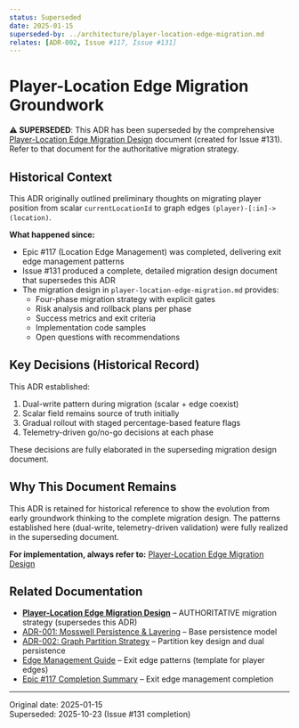 ```yaml
---
status: Superseded
date: 2025-01-15
superseded-by: ../architecture/player-location-edge-migration.md
relates: [ADR-002, Issue #117, Issue #131]
---
```


# Player-Location Edge Migration Groundwork

**⚠️ SUPERSEDED**: This ADR has been superseded by the comprehensive [Player-Location Edge Migration Design](../architecture/player-location-edge-migration.md) document (created for Issue #131). Refer to that document for the authoritative migration strategy.

## Historical Context

This ADR originally outlined preliminary thoughts on migrating player position from scalar `currentLocationId` to graph edges `(player)-[:in]->(location)`.

**What happened since:**

-   Epic #117 (Location Edge Management) was completed, delivering exit edge management patterns
-   Issue #131 produced a complete, detailed migration design document that supersedes this ADR
-   The migration design in `player-location-edge-migration.md` provides:
    -   Four-phase migration strategy with explicit gates
    -   Risk analysis and rollback plans per phase
    -   Success metrics and exit criteria
    -   Implementation code samples
    -   Open questions with recommendations

## Key Decisions (Historical Record)

This ADR established:

1. Dual-write pattern during migration (scalar + edge coexist)
2. Scalar field remains source of truth initially
3. Gradual rollout with staged percentage-based feature flags
4. Telemetry-driven go/no-go decisions at each phase

These decisions are fully elaborated in the superseding migration design document.

## Why This Document Remains

This ADR is retained for historical reference to show the evolution from early groundwork thinking to the complete migration design. The patterns established here (dual-write, telemetry-driven validation) were fully realized in the superseding document.

**For implementation, always refer to:** [Player-Location Edge Migration Design](../architecture/player-location-edge-migration.md)

## Related Documentation

-   **[Player-Location Edge Migration Design](../architecture/player-location-edge-migration.md)** – AUTHORITATIVE migration strategy (supersedes this ADR)
-   [ADR-001: Mosswell Persistence & Layering](./ADR-001-mosswell-persistence-layering.md) – Base persistence model
-   [ADR-002: Graph Partition Strategy](./ADR-002-graph-partition-strategy.md) – Partition key design and dual persistence
-   [Edge Management Guide](../developer-workflow/edge-management.md) – Exit edge patterns (template for player edges)
-   [Epic #117 Completion Summary](../milestones/epic-117-completion-summary.md) – Exit edge management completion

---

Original date: 2025-01-15  
Superseded: 2025-10-23 (Issue #131 completion)
